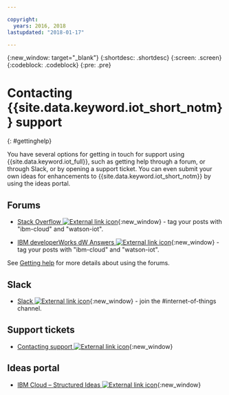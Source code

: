```yaml
---

copyright:
  years: 2016, 2018
lastupdated: "2018-01-17"

---
```


{:new_window: target="\_blank"}
{:shortdesc: .shortdesc}
{:screen: .screen}
{:codeblock: .codeblock}
{:pre: .pre}

# Contacting {{site.data.keyword.iot_short_notm}} support
{: #gettinghelp}

You have several options for getting in touch for support using {{site.data.keyword.iot_full}}, such as getting help through a forum, or through Slack, or by opening a support ticket. You can even submit your own ideas for enhancements to {{site.data.keyword.iot_short_notm}} by using the ideas portal.

## Forums

* [Stack Overflow ![External link icon](../../icons/launch-glyph.svg "External link icon")](http://stackoverflow.com/search?q=watson-iot+ibm-bluemix){:new_window} - tag your posts with "ibm-cloud" and "watson-iot".
<!--Insert the appropriate dW Answers tag for your service for <service_keyword> in URL below:  -->
* [IBM developerWorks dW Answers ![External link icon](../../icons/launch-glyph.svg "External link icon")](https://developer.ibm.com/answers/topics/watson-iot/?smartspace=bluemix){:new_window} - tag your posts with "ibm-cloud" and "watson-iot".

See [Getting help](https://www.{DomainName}/docs/get-support/howtogetsupport.html#getting-customer-support) for more details about using the forums.


## Slack

* [Slack ![External link icon](../../icons/launch-glyph.svg "External link icon")](https://ibm-developers.slack.com/){:new_window} - join the #internet-of-things channel.


## Support tickets

* [Contacting support ![External link icon](../../icons/launch-glyph.svg "External link icon")](https://www.{DomainName}/docs/support/index.html#contacting-support){:new_window}


## Ideas portal

* [IBM Cloud – Structured Ideas ![External link icon](../../icons/launch-glyph.svg "External link icon")](http://ibm.biz/cloudideas){:new_window}

